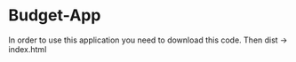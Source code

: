 # Budget-App
In order to use this application you need to download this code. 
Then dist -> index.html
